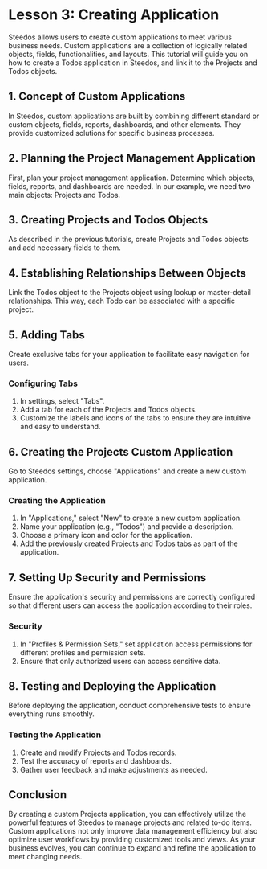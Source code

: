 # Lesson 3: Creating Application

Steedos allows users to create custom applications to meet various business needs. Custom applications are a collection of logically related objects, fields, functionalities, and layouts. This tutorial will guide you on how to create a Todos application in Steedos, and link it to the Projects and Todos objects.

## 1. Concept of Custom Applications
In Steedos, custom applications are built by combining different standard or custom objects, fields, reports, dashboards, and other elements. They provide customized solutions for specific business processes.

## 2. Planning the Project Management Application
First, plan your project management application. Determine which objects, fields, reports, and dashboards are needed. In our example, we need two main objects: Projects and Todos.

## 3. Creating Projects and Todos Objects
As described in the previous tutorials, create Projects and Todos objects and add necessary fields to them.

## 4. Establishing Relationships Between Objects
Link the Todos object to the Projects object using lookup or master-detail relationships. This way, each Todo can be associated with a specific project.

## 5. Adding Tabs
Create exclusive tabs for your application to facilitate easy navigation for users.

### Configuring Tabs
1. In settings, select "Tabs".
2. Add a tab for each of the Projects and Todos objects.
3. Customize the labels and icons of the tabs to ensure they are intuitive and easy to understand.

## 6. Creating the Projects Custom Application
Go to Steedos settings, choose "Applications" and create a new custom application.

### Creating the Application
1. In "Applications," select "New" to create a new custom application.
2. Name your application (e.g., "Todos") and provide a description.
3. Choose a primary icon and color for the application.
4. Add the previously created Projects and Todos tabs as part of the application.

## 7. Setting Up Security and Permissions
Ensure the application's security and permissions are correctly configured so that different users can access the application according to their roles.

### Security
1. In "Profiles & Permission Sets," set application access permissions for different profiles and permission sets.
2. Ensure that only authorized users can access sensitive data.

## 8. Testing and Deploying the Application
Before deploying the application, conduct comprehensive tests to ensure everything runs smoothly.

### Testing the Application
1. Create and modify Projects and Todos records.
2. Test the accuracy of reports and dashboards.
3. Gather user feedback and make adjustments as needed.

## Conclusion
By creating a custom Projects application, you can effectively utilize the powerful features of Steedos to manage projects and related to-do items. Custom applications not only improve data management efficiency but also optimize user workflows by providing customized tools and views. As your business evolves, you can continue to expand and refine the application to meet changing needs.
